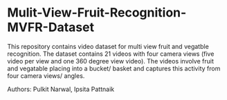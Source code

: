 # Mulit-View-Fruit-Recognition-MVFR-Dataset

This repository contains video dataset for multi view fruit and vegatble recognition. The dataset contains 21 videos with four camera views (five video per view and one 360 degree view video). The videos involve fruit and vegatable placing into a bucket/ basket and captures this activity from four camera views/ angles. 


Authors: Pulkit Narwal, Ipsita Pattnaik
